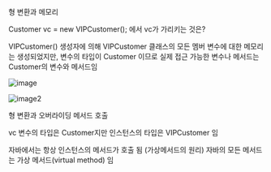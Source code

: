 형 변환과 메모리


Customer vc = new VIPCustomer(); 에서 vc가 가리키는 것은?


VIPCustomer() 생성자에 의해 VIPCustomer 클래스의 모든 멤버 변수에 대한 메모리는 생성되었지만, 
변수의 타입이 Customer 이므로 실제 접근 가능한 변수나 메서드는 Customer의 변수와 메서드임

![image](https://user-images.githubusercontent.com/48741014/148633350-bce4c43f-c5b3-4fb4-9b32-b1488d419878.png)

![image2](https://user-images.githubusercontent.com/48741014/148633362-7e5cd099-1c35-46df-aed0-8fbcdd648036.png)

형 변환과 오버라이딩 메서드 호출

vc 변수의 타입은 Customer지만 인스턴스의 타입은 VIPCustomer 임

자바에서는 항상 인스턴스의 메서드가 호출 됨 (가상메서드의 원리)
자바의 모든 메서드는 가상 메서드(virtual method) 임
